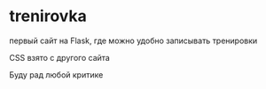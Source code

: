 # trenirovka
первый сайт на Flask, где можно удобно записывать тренировки


CSS взято с другого сайта

Буду рад любой критике
